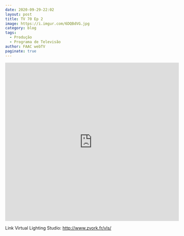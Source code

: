 ```yaml
---
date: 2020-09-29-22:02
layout: post
title: TV 70 Ep 2
image: https://i.imgur.com/6DQBdVG.jpg
category: blog
tags:
  - Produção 
  - Programa de Televisão
author: FAAC webTV
paginate: true
---
```


<iframe src="https://www.facebook.com/plugins/video.php?href=https%3A%2F%2Fwww.facebook.com%2Ffaacwebtv%2Fvideos%2F670329580555914%2F&show_text=1&width=560" width="560" height="512" style="border:none;overflow:hidden" scrolling="no" frameborder="0" allowTransparency="true" allow="encrypted-media" allowFullScreen="true"></iframe>

Link Virtual Lighting Studio: 
http://www.zvork.fr/vls/
